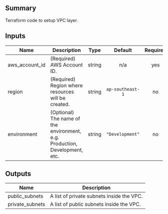 ## Summary

Terraform code to setup VPC layer.

## Inputs

| Name | Description | Type | Default | Required |
|------|-------------|:----:|:-----:|:-----:|
| aws\_account\_id | (Required) AWS Account ID. | string | n/a | yes |
| region | (Required) Region where resources will be created. | string | `ap-southeast-1` | no |
| environment | (Optional) The name of the environment, e.g. Production, Development, etc. | string | `"Development"` | no |

## Outputs

| Name | Description |
|------|-------------|
| public\_subnets | A list of private subnets inside the VPC. |
| private\_subnets | A list of public subnets inside the VPC. |
